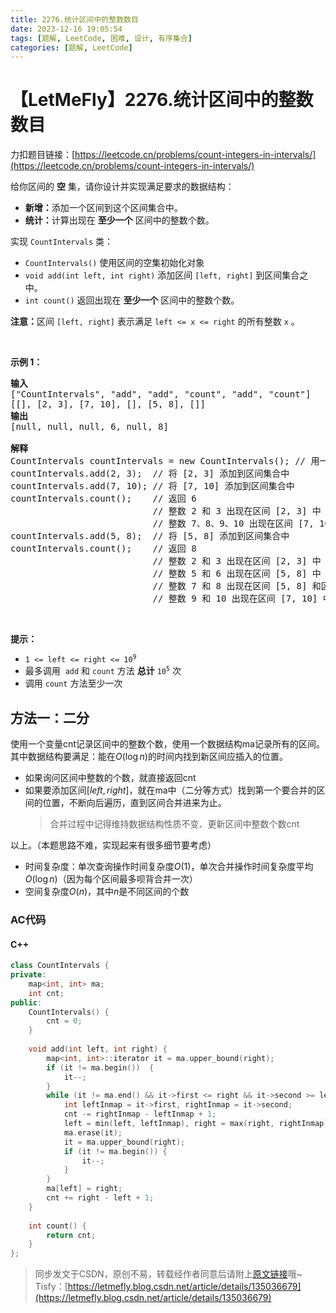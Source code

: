 ```yaml
---
title: 2276.统计区间中的整数数目
date: 2023-12-16 19:05:54
tags: [题解, LeetCode, 困难, 设计, 有序集合]
categories: [题解, LeetCode]
---
```


# 【LetMeFly】2276.统计区间中的整数数目

力扣题目链接：[https://leetcode.cn/problems/count-integers-in-intervals/](https://leetcode.cn/problems/count-integers-in-intervals/)

<p>给你区间的 <strong>空</strong> 集，请你设计并实现满足要求的数据结构：</p>

<ul>
	<li><strong>新增：</strong>添加一个区间到这个区间集合中。</li>
	<li><strong>统计：</strong>计算出现在 <strong>至少一个</strong> 区间中的整数个数。</li>
</ul>

<p>实现 <code>CountIntervals</code> 类：</p>

<ul>
	<li><code>CountIntervals()</code> 使用区间的空集初始化对象</li>
	<li><code>void add(int left, int right)</code> 添加区间 <code>[left, right]</code> 到区间集合之中。</li>
	<li><code>int count()</code> 返回出现在 <strong>至少一个</strong> 区间中的整数个数。</li>
</ul>

<p><strong>注意：</strong>区间 <code>[left, right]</code> 表示满足 <code>left &lt;= x &lt;= right</code> 的所有整数 <code>x</code> 。</p>

<p>&nbsp;</p>

<p><strong>示例 1：</strong></p>

<pre>
<strong>输入</strong>
["CountIntervals", "add", "add", "count", "add", "count"]
[[], [2, 3], [7, 10], [], [5, 8], []]
<strong>输出</strong>
[null, null, null, 6, null, 8]

<strong>解释</strong>
CountIntervals countIntervals = new CountIntervals(); // 用一个区间空集初始化对象
countIntervals.add(2, 3);  // 将 [2, 3] 添加到区间集合中
countIntervals.add(7, 10); // 将 [7, 10] 添加到区间集合中
countIntervals.count();    // 返回 6
                           // 整数 2 和 3 出现在区间 [2, 3] 中
                           // 整数 7、8、9、10 出现在区间 [7, 10] 中
countIntervals.add(5, 8);  // 将 [5, 8] 添加到区间集合中
countIntervals.count();    // 返回 8
                           // 整数 2 和 3 出现在区间 [2, 3] 中
                           // 整数 5 和 6 出现在区间 [5, 8] 中
                           // 整数 7 和 8 出现在区间 [5, 8] 和区间 [7, 10] 中
                           // 整数 9 和 10 出现在区间 [7, 10] 中</pre>

<p>&nbsp;</p>

<p><strong>提示：</strong></p>

<ul>
	<li><code>1 &lt;= left &lt;= right &lt;= 10<sup>9</sup></code></li>
	<li>最多调用&nbsp; <code>add</code> 和 <code>count</code> 方法 <strong>总计</strong> <code>10<sup>5</sup></code> 次</li>
	<li>调用 <code>count</code> 方法至少一次</li>
</ul>


    
## 方法一：二分

使用一个变量cnt记录区间中的整数个数，使用一个数据结构ma记录所有的区间。其中数据结构要满足：能在$O(\log n)$的时间内找到新区间应插入的位置。

+ 如果询问区间中整数的个数，就直接返回cnt
+ 如果要添加区间$[left, right]$，就在ma中（二分等方式）找到第一个要合并的区间的位置，不断向后遍历，直到区间合并进来为止。
   > 合并过程中记得维持数据结构性质不变、更新区间中整数个数cnt

以上。（本题思路不难，实现起来有很多细节要考虑）

+ 时间复杂度：单次查询操作时间复杂度$O(1)$，单次合并操作时间复杂度平均$O(\log n)$（因为每个区间最多呗背合并一次）
+ 空间复杂度$O(n)$，其中$n$是不同区间的个数

### AC代码

#### C++

```cpp
class CountIntervals {
private:
    map<int, int> ma;
    int cnt;
public:
    CountIntervals() {
        cnt = 0;
    }
    
    void add(int left, int right) {
        map<int, int>::iterator it = ma.upper_bound(right);
        if (it != ma.begin())  {
            it--;
        }
        while (it != ma.end() && it->first <= right && it->second >= left) {
            int leftInmap = it->first, rightInmap = it->second;
            cnt -= rightInmap - leftInmap + 1;
            left = min(left, leftInmap), right = max(right, rightInmap);
            ma.erase(it);
            it = ma.upper_bound(right);
            if (it != ma.begin()) {
                it--;
            }
        }
        ma[left] = right;
        cnt += right - left + 1;
    }
    
    int count() {
        return cnt;
    }
};
```

> 同步发文于CSDN，原创不易，转载经作者同意后请附上[原文链接](https://blog.letmefly.xyz/2023/12/16/LeetCode%202276.%E7%BB%9F%E8%AE%A1%E5%8C%BA%E9%97%B4%E4%B8%AD%E7%9A%84%E6%95%B4%E6%95%B0%E6%95%B0%E7%9B%AE/)哦~
> Tisfy：[https://letmefly.blog.csdn.net/article/details/135036679](https://letmefly.blog.csdn.net/article/details/135036679)
